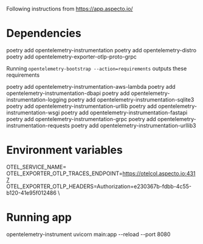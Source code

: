 Following instructions from https://app.aspecto.io/

# Dependencies
poetry add opentelemetry-instrumentation
poetry add opentelemetry-distro
poetry add opentelemetry-exporter-otlp-proto-grpc

Running `opentelemetry-bootstrap --action=requirements` outputs these requirements

poetry add opentelemetry-instrumentation-aws-lambda
poetry add opentelemetry-instrumentation-dbapi
poetry add opentelemetry-instrumentation-logging
poetry add opentelemetry-instrumentation-sqlite3
poetry add opentelemetry-instrumentation-urllib
poetry add opentelemetry-instrumentation-wsgi
poetry add opentelemetry-instrumentation-fastapi
poetry add opentelemetry-instrumentation-grpc
poetry add opentelemetry-instrumentation-requests
poetry add opentelemetry-instrumentation-urllib3  


# Environment variables
OTEL_SERVICE_NAME=<your-service-name> \
OTEL_EXPORTER_OTLP_TRACES_ENDPOINT=https://otelcol.aspecto.io:4317 \
OTEL_EXPORTER_OTLP_HEADERS=Authorization=e230367b-fdbb-4c55-b120-41e95f012486 \

# Running app
opentelemetry-instrument uvicorn main:app --reload --port 8080
